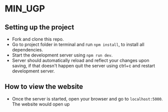 # MIN_UGP

## Setting up the project
- Fork and clone this repo.
- Go to project folder in terminal and run `npm install`, to install all dependencies.
- Start the development server using `npm run dev`.
- Server should automatically reload and reflect your changes upon saving, if that doesn't happen quit the server using ctrl+c and restart development server.

## How to view the website
- Once the server is started, open your browser and go to `localhost:5000`. The website would open up
